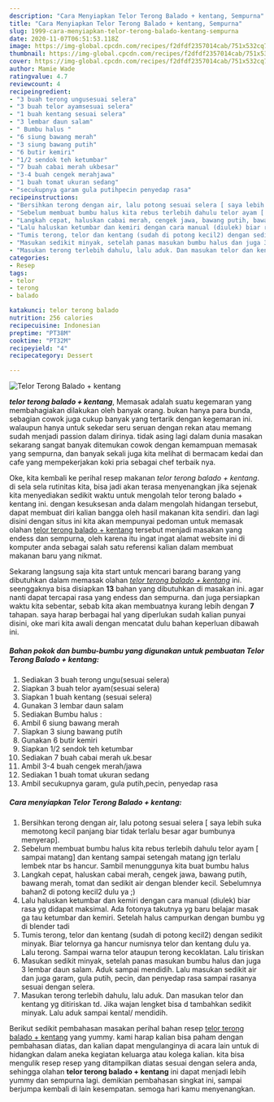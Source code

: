 ```yaml
---
description: "Cara Menyiapkan Telor Terong Balado + kentang, Sempurna"
title: "Cara Menyiapkan Telor Terong Balado + kentang, Sempurna"
slug: 1999-cara-menyiapkan-telor-terong-balado-kentang-sempurna
date: 2020-11-07T06:51:53.118Z
image: https://img-global.cpcdn.com/recipes/f2dfdf2357014cab/751x532cq70/telor-terong-balado-kentang-foto-resep-utama.jpg
thumbnail: https://img-global.cpcdn.com/recipes/f2dfdf2357014cab/751x532cq70/telor-terong-balado-kentang-foto-resep-utama.jpg
cover: https://img-global.cpcdn.com/recipes/f2dfdf2357014cab/751x532cq70/telor-terong-balado-kentang-foto-resep-utama.jpg
author: Mamie Wade
ratingvalue: 4.7
reviewcount: 4
recipeingredient:
- "3 buah terong ungusesuai selera"
- "3 buah telor ayamsesuai selera"
- "1 buah kentang sesuai selera"
- "3 lembar daun salam"
- " Bumbu halus "
- "6 siung bawang merah"
- "3 siung bawang putih"
- "6 butir kemiri"
- "1/2 sendok teh ketumbar"
- "7 buah cabai merah ukbesar"
- "3-4 buah cengek merahjawa"
- "1 buah tomat ukuran sedang"
- "secukupnya garam gula putihpecin penyedap rasa"
recipeinstructions:
- "Bersihkan terong dengan air, lalu potong sesuai selera [ saya lebih suka memotong kecil panjang biar tidak terlalu besar agar bumbunya menyerap]."
- "Sebelum membuat bumbu halus kita rebus terlebih dahulu telor ayam [ sampai matang] dan kentang sampai setengah matang jgn terlalu lembek ntar bs hancur. Sambil menunggunya kita buat bumbu halus"
- "Langkah cepat, haluskan cabai merah, cengek jawa, bawang putih, bawang merah, tomat dan sedikit air dengan blender kecil. Sebelumnya bahan2 di potong kecil2 dulu ya ;)"
- "Lalu haluskan ketumbar dan kemiri dengan cara manual (diulek) biar rasa yg didapat maksimal. Ada fotonya takutnya yg baru belajar masak ga tau ketumbar dan kemiri. Setelah halus campurkan dengan bumbu yg di blender tadi"
- "Tumis terong, telor dan kentang (sudah di potong kecil2) dengan sedikit minyak. Biar telornya ga hancur numisnya telor dan kentang dulu ya. Lalu terong. Sampai warna telor ataupun terong kecoklatan. Lalu tiriskan"
- "Masukan sedikit minyak, setelah panas masukan bumbu halus dan juga 3 lembar daun salam. Aduk sampai mendidih. Lalu masukan sedikit air dan juga garam, gula putih, pecin, dan penyedap rasa sampai rasanya sesuai dengan selera."
- "Masukan terong terlebih dahulu, lalu aduk. Dan masukan telor dan kentang yg ditiriskan td. Jika wajan lengket bisa d tambahkan sedikit minyak. Lalu aduk sampai kental/ mendidih."
categories:
- Resep
tags:
- telor
- terong
- balado

katakunci: telor terong balado 
nutrition: 256 calories
recipecuisine: Indonesian
preptime: "PT38M"
cooktime: "PT32M"
recipeyield: "4"
recipecategory: Dessert

---
```



![Telor Terong Balado + kentang](https://img-global.cpcdn.com/recipes/f2dfdf2357014cab/751x532cq70/telor-terong-balado-kentang-foto-resep-utama.jpg)

<b><i>telor terong balado + kentang</i></b>, Memasak adalah suatu kegemaran yang membahagiakan dilakukan oleh banyak orang. bukan hanya para bunda, sebagian cowok juga cukup banyak yang tertarik dengan kegemaran ini. walaupun hanya untuk sekedar seru seruan dengan rekan atau memang sudah menjadi passion dalam dirinya. tidak asing lagi dalam dunia masakan sekarang sangat banyak ditemukan cowok dengan kemampuan memasak yang sempurna, dan banyak sekali juga kita melihat di bermacam kedai dan cafe yang mempekerjakan koki pria sebagai chef terbaik nya.

Oke, kita kembali ke perihal resep makanan <i>telor terong balado + kentang</i>. di sela sela rutinitas kita, bisa jadi akan terasa menyenangkan jika sejenak kita menyediakan sedikit waktu untuk mengolah telor terong balado + kentang ini. dengan kesuksesan anda dalam mengolah hidangan tersebut, dapat membuat diri kalian bangga oleh hasil makanan kita sendiri. dan lagi disini dengan situs ini kita akan mempunyai pedoman untuk memasak olahan <u>telor terong balado + kentang</u> tersebut menjadi masakan yang endess dan sempurna, oleh karena itu ingat ingat alamat website ini di komputer anda sebagai salah satu referensi kalian dalam membuat makanan baru yang nikmat.




Sekarang langsung saja kita start untuk mencari barang barang yang dibutuhkan dalam memasak olahan <u><i>telor terong balado + kentang</i></u> ini. seenggaknya bisa disiapkan <b>13</b> bahan yang dibutuhkan di masakan ini. agar nanti dapat tercapai rasa yang endess dan sempurna. dan juga persiapkan waktu kita sebentar, sebab kita akan membuatnya kurang lebih dengan <b>7</b> tahapan. saya harap berbagai hal yang diperlukan sudah kalian punyai disini, oke mari kita awali dengan mencatat dulu bahan keperluan dibawah ini.

<!--inarticleads1-->

##### Bahan pokok dan bumbu-bumbu yang digunakan untuk pembuatan Telor Terong Balado + kentang:

1. Sediakan 3 buah terong ungu(sesuai selera)
1. Siapkan 3 buah telor ayam(sesuai selera)
1. Siapkan 1 buah kentang (sesuai selera)
1. Gunakan 3 lembar daun salam
1. Sediakan  Bumbu halus :
1. Ambil 6 siung bawang merah
1. Siapkan 3 siung bawang putih
1. Gunakan 6 butir kemiri
1. Siapkan 1/2 sendok teh ketumbar
1. Sediakan 7 buah cabai merah uk.besar
1. Ambil 3-4 buah cengek merah/jawa
1. Sediakan 1 buah tomat ukuran sedang
1. Ambil secukupnya garam, gula putih,pecin, penyedap rasa




<!--inarticleads2-->

##### Cara menyiapkan Telor Terong Balado + kentang:

1. Bersihkan terong dengan air, lalu potong sesuai selera [ saya lebih suka memotong kecil panjang biar tidak terlalu besar agar bumbunya menyerap].
1. Sebelum membuat bumbu halus kita rebus terlebih dahulu telor ayam [ sampai matang] dan kentang sampai setengah matang jgn terlalu lembek ntar bs hancur. Sambil menunggunya kita buat bumbu halus
1. Langkah cepat, haluskan cabai merah, cengek jawa, bawang putih, bawang merah, tomat dan sedikit air dengan blender kecil. Sebelumnya bahan2 di potong kecil2 dulu ya ;)
1. Lalu haluskan ketumbar dan kemiri dengan cara manual (diulek) biar rasa yg didapat maksimal. Ada fotonya takutnya yg baru belajar masak ga tau ketumbar dan kemiri. Setelah halus campurkan dengan bumbu yg di blender tadi
1. Tumis terong, telor dan kentang (sudah di potong kecil2) dengan sedikit minyak. Biar telornya ga hancur numisnya telor dan kentang dulu ya. Lalu terong. Sampai warna telor ataupun terong kecoklatan. Lalu tiriskan
1. Masukan sedikit minyak, setelah panas masukan bumbu halus dan juga 3 lembar daun salam. Aduk sampai mendidih. Lalu masukan sedikit air dan juga garam, gula putih, pecin, dan penyedap rasa sampai rasanya sesuai dengan selera.
1. Masukan terong terlebih dahulu, lalu aduk. Dan masukan telor dan kentang yg ditiriskan td. Jika wajan lengket bisa d tambahkan sedikit minyak. Lalu aduk sampai kental/ mendidih.




Berikut sedikit pembahasan masakan perihal bahan resep <u>telor terong balado + kentang</u> yang yummy. kami harap kalian bisa paham dengan pembahasan diatas, dan kalian dapat mengulanginya di acara lain untuk di hidangkan dalam aneka kegiatan keluarga atau kolega kalian. kita bisa mengulik resep resep yang ditampilkan diatas sesuai dengan selera anda, sehingga olahan <b>telor terong balado + kentang</b> ini dapat menjadi lebih yummy dan sempurna lagi. demikian pembahasan singkat ini, sampai berjumpa kembali di lain kesempatan. semoga hari kamu menyenangkan.
